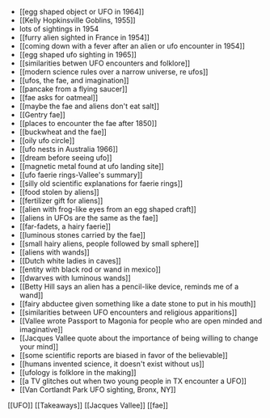 - [[egg shaped object or UFO in 1964]]
- [[Kelly Hopkinsville Goblins, 1955]]
- lots of sightings in 1954
- [[furry alien sighted in France in 1954]]
- [[coming down with a fever after an alien or ufo encounter in 1954]]
- [[egg shaped ufo sighting in 1965]]
- [[similarities betwen UFO encounters and folklore]]
- [[modern science rules over a narrow universe, re ufos]]
- [[ufos, the fae, and imagination]]
- [[pancake from a flying saucer]]
- [[fae asks for oatmeal]]
- [[maybe the fae and aliens don't eat salt]]
- [[Gentry fae]]
- [[places to encounter the fae after 1850]]
- [[buckwheat and the fae]]
- [[oily ufo circle]]
- [[ufo nests in Australia 1966]]
-  [[dream before seeing ufo]]
- [[magnetic metal found at ufo landing site]]
- [[ufo faerie rings-Vallee's summary]]
- [[silly old scientific explanations for faerie rings]]
- [[food stolen by aliens]]
- [[fertilizer gift for aliens]]
- [[alien with frog-like eyes from an egg shaped craft]]
- [[aliens in UFOs are the same as the fae]]
- [[far-fadets, a hairy faerie]]
- [[luminous stones carried by the fae]]
- [[small hairy aliens, people followed by small sphere]]
- [[aliens with wands]]
- [[Dutch white ladies in caves]]
- [[entity with black rod or wand in mexico]]
-  [[dwarves with luminous wands]]
- [[Betty Hill says an alien has a pencil-like device, reminds me of a wand]]
- [[fairy abductee given something like a date stone to put in his mouth]]
- [[similarities between UFO encounters and religious apparitions]]
- [[Vallee wrote Passport to Magonia for people who are open minded and imaginative]]
- [[Jacques Vallee quote about the importance of being willing to change your mind]]
- [[some scientific reports are biased in favor of the believable]]
- [[humans invented science, it doesn't exist without us]]
- [[ufology is folklore in the making]]
- [[a TV glitches out when two young people in TX encounter a UFO]]
- [[Van Cortlandt Park UFO sighting, Bronx, NY]]

[[UFO]] [[Takeaways]] [[Jacques Vallee]] [[fae]]